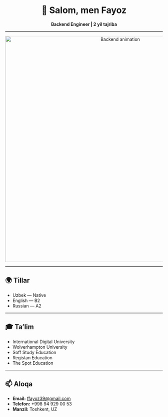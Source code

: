 <h1 align="center">👋 Salom, men Fayoz</h1>
<p align="center">
  <b>Backend Engineer | 2 yil tajriba </b>
</p>

---
<p align="center">
  <img src="./assets/animation.svg" alt="Backend animation" width="720"/>
</p>

---

## 🌍 Tillar
- Uzbek — Native  
- English — B2  
- Russian — A2  

---

## 🎓 Ta’lim
- International Digital University  
- Wolverhampton University  
- Soff Study Education  
- Registan Education  
- The Spot Education

---

## 📫 Aloqa
- **Email:** ffayoz39@gmail.com  
- **Telefon:** +998 94 929 00 53  
- **Manzil:** Toshkent, UZ

